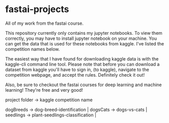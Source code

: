 # fastai-projects
All of my work from the fastai course.

This repository currently only contains my jupyter notebooks. To view them correctly, you may have to install jupyter notebook on your machine. You can get the data that is used for these notebooks from kaggle. I've listed the competition names below.

The easiest way that I have found for downloading kaggle data is with the kaggle-cli command line tool. Please note that before you can download a dataset from kaggle you'll have to sign in, (to kaggle), navigate to the competition webpage, and accept the rules. Definitely check it out!

Also, be sure to checkout the fastai courses for deep learning and machine learning! They're free and very good!


project folder -> kaggle competition name

dogBreeds -> dog-breed-identification | 
dogsCats -> dogs-vs-cats | 
seedlings -> plant-seedlings-classification | 
